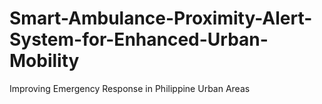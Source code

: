 # Smart-Ambulance-Proximity-Alert-System-for-Enhanced-Urban-Mobility
Improving Emergency Response in Philippine Urban Areas
